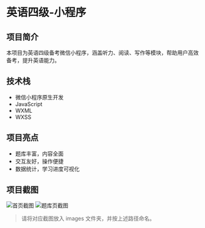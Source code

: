 # 英语四级-小程序

## 项目简介
本项目为英语四级备考微信小程序，涵盖听力、阅读、写作等模块，帮助用户高效备考，提升英语能力。

## 技术栈
- 微信小程序原生开发
- JavaScript
- WXML
- WXSS

## 项目亮点
- 题库丰富，内容全面
- 交互友好，操作便捷
- 数据统计，学习进度可视化

## 项目截图
![首页截图](./images/home.png)
![题库页截图](./images/quiz.png)

> 请将对应截图放入 images 文件夹，并按上述路径命名。 